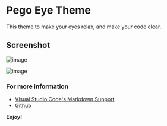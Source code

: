 # Pego Eye Theme
 This theme to make your eyes relax, and make your code clear.


## Screenshot

![image](https://user-images.githubusercontent.com/19950275/55419987-45f9a000-5576-11e9-82d2-b47dc3984c0d.png)

![image](https://user-images.githubusercontent.com/19950275/55419911-18145b80-5576-11e9-92be-1b9e46f74006.png)

### For more information
* [Visual Studio Code's Markdown Support](https://marketplace.visualstudio.com/items?itemName=pego.pego-eye)
* [Github](https://github.com/Spafy/VSCode-PegoEyeTheme.git)

**Enjoy!**
